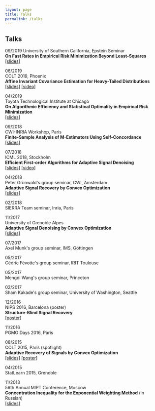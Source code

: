 ```yaml
---
layout: page
title: Talks
permalink: /talks
---
```


## Talks ##


09/2019
University of Southern California, Epstein Seminar  
__On Fast Rates in Empirical Risk Minimization Beyond Least-Squares__  
[[slides]](assets/slides/USC-Epstein-seminar.pdf)  



06/2019  
COLT 2019, Phoenix  
__Affine Invariant Covariance Estimation for Heavy-Tailed Distributions__  
[[slides]](/assets/slides/colt19-heavy-covariance.pdf) 
[[video]](https://www.youtube.com/watch?v=wNsb29RQK3o)  


04/2019  
Toyota Technological Institute at Chicago  
__On Algorithmic Efficiency and Statistical Optimality in Empirical Risk Minimization__  
[[slides]](/assets/slides/TTIC-talk-2019.pdf)

09/2018  
CWI-INRIA Workshop, Paris  
__Finite-Sample Analysis of M-Estimators Using Self-Concordance__  
[[slides]](/assets/slides/selfconc-CWI-workshop-slides.pdf)
 
07/2018  
ICML 2018, Stockholm  
__Efficient First-order Algorithms for Adaptive Signal Denoising__  
[[slides]](assets/slides/algorec-icml18_back.pdf) 
[[video]](https://www.youtube.com/watch?v=ObTNWzgemOs&t=6360s)
 
04/2018  
Peter Grünwald's group seminar, CWI, Amsterdam  
__Adaptive Signal Recovery by Convex Optimization__  
[[slides]](assets/slides/ostrovskii-sierra-handout.pdf)
 
02/2018   
SIERRA Team seminar, Inria, Paris  

11/2017   
University of Grenoble Alpes  
__Adaptive Signal Denoising by Convex Optimization__  
[[slides]](assets/slides/ostrovskii-jdd-2017.pdf)
    
07/2017  
Axel Munk's group seminar, IMS, Göttingen  
      
05/2017  
Cédric Févotte's group seminar, IRIT Toulouse  
 
05/2017  
Mengdi Wang's group seminar, Princeton  

02/2017  
Sham Kakade's group seminar, University of Washington, Seattle  

12/2016   
NIPS 2016, Barcelona (poster)  
__Structure-Blind Signal Recovery__     
[[poster]](assets/posters/nips2016-poster.pdf)

11/2016  
PGMO Days 2016, Paris  

08/2015  
COLT 2015, Paris (spotlight)  
__Adaptive Recovery of Signals by Convex Optimization__  
[[slides]](assets/slides/colt2015-slides.pdf) 
[[poster]](assets/posters/colt2015-poster.pdf) 

04/2015  
StatLearn 2015, Grenoble  

11/2013  
56th Annual MIPT Conference, Moscow  
__Concentration Inequality for the Exponential Weighting Method__ (in Russian)  
[[slides]](assets/slides/mipt2014-MSc-slides.pdf)